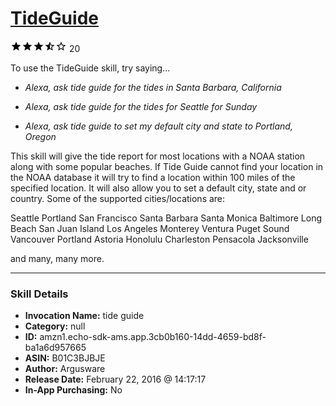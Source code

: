 # [TideGuide](http://alexa.amazon.com/#skills/amzn1.echo-sdk-ams.app.3cb0b160-14dd-4659-bd8f-ba1a6d957665)
![3.4 stars](../../images/ic_star_black_18dp_1x.png)![3.4 stars](../../images/ic_star_black_18dp_1x.png)![3.4 stars](../../images/ic_star_black_18dp_1x.png)![3.4 stars](../../images/ic_star_half_black_18dp_1x.png)![3.4 stars](../../images/ic_star_border_black_18dp_1x.png) 20

To use the TideGuide skill, try saying...

* *Alexa, ask tide guide for the tides in Santa Barbara, California*

* *Alexa, ask tide guide for the tides for Seattle for Sunday*

* *Alexa, ask tide guide to set my default city and state to Portland, Oregon*

This skill will give the tide report for most locations with a NOAA station along with some popular beaches.  If Tide Guide cannot find your location in the NOAA database it will try to find a location within 100 miles of the specified location.  It will also allow you to set a default city, state and or country.  Some of the supported cities/locations are:

Seattle
Portland
San Francisco
Santa Barbara
Santa Monica
Baltimore
Long Beach
San Juan Island
Los Angeles
Monterey
Ventura
Puget Sound
Vancouver
Portland
Astoria
Honolulu
Charleston
Pensacola
Jacksonville

and many, many more.

***

### Skill Details

* **Invocation Name:** tide guide
* **Category:** null
* **ID:** amzn1.echo-sdk-ams.app.3cb0b160-14dd-4659-bd8f-ba1a6d957665
* **ASIN:** B01C3BJBJE
* **Author:** Argusware
* **Release Date:** February 22, 2016 @ 14:17:17
* **In-App Purchasing:** No
